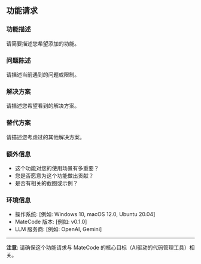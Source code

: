 ## 功能请求

### 功能描述
请简要描述您希望添加的功能。

### 问题陈述
请描述当前遇到的问题或限制。

### 解决方案
请描述您希望看到的解决方案。

### 替代方案
请描述您考虑过的其他解决方案。

### 额外信息
- 这个功能对您的使用场景有多重要？
- 您是否愿意为这个功能做出贡献？
- 是否有相关的截图或示例？

### 环境信息
- 操作系统: [例如: Windows 10, macOS 12.0, Ubuntu 20.04]
- MateCode 版本: [例如: v0.1.0]
- LLM 服务商: [例如: OpenAI, Gemini]

---

**注意**: 请确保这个功能请求与 MateCode 的核心目标（AI驱动的代码管理工具）相关。 